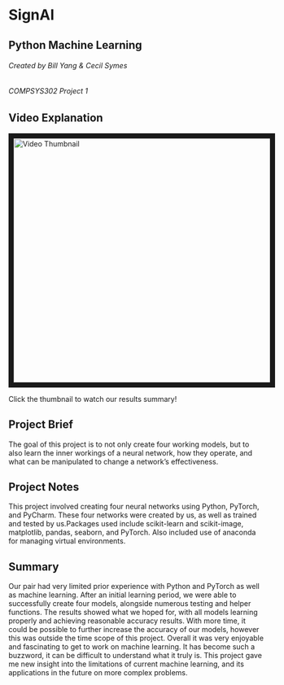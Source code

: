# SignAI
## Python Machine Learning
###### Created by Bill Yang & Cecil Symes
###### COMPSYS302 Project 1

## Video Explanation

<a href="http://www.youtube.com/watch?feature=player_embedded&v=AzX0CtS6SAM" target="_blank"><img src="http://img.youtube.com/vi/AzX0CtS6SAM/0.jpg" 
alt="Video Thumbnail" width="640" height="480" border="10" /></a>

Click the thumbnail to watch our results summary!

## Project Brief

The goal of this project is to not only create four working models, but to also learn the inner workings of a neural network, how they operate, and what can be manipulated to change a network’s effectiveness.

## Project Notes

This project involved creating four neural networks using Python, PyTorch, and PyCharm. These four networks were created by us, as well as trained and tested by us.Packages used include scikit-learn and scikit-image, matplotlib, pandas, seaborn, and PyTorch. Also included use of anaconda for managing virtual environments.

## Summary

Our pair had very limited prior experience with Python and PyTorch as well as machine learning. After an initial learning period, we were able to successfully create four models, alongside numerous testing and helper functions.
The results showed what we hoped for, with all models learning properly and achieving reasonable accuracy results. With more time, it could be possible to further increase the accuracy of our models, however this was outside the time scope of this project.
Overall it was very enjoyable and fascinating to get to work on machine learning. It has become such a buzzword, it can be difficult to understand what it truly is. This project gave me new insight into the limitations of current machine learning, and its applications in the future on more complex problems.
